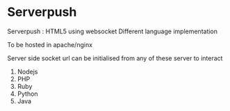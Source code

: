 Serverpush
==========

Serverpush : HTML5 using websocket
Different language implementation

To be hosted in apache/nginx

Server side socket url can be initialised from any of these server to interact

1. Nodejs
2. PHP
3. Ruby
4. Python
5. Java
